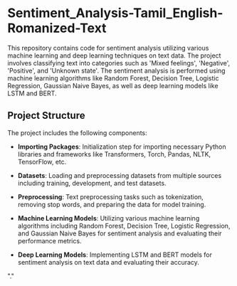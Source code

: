 # Sentiment_Analysis-Tamil_English-Romanized-Text

This repository contains code for sentiment analysis utilizing various machine learning and deep learning techniques on text data. The project involves classifying text into categories such as 'Mixed feelings', 'Negative', 'Positive', and 'Unknown state'. The sentiment analysis is performed using machine learning algorithms like Random Forest, Decision Tree, Logistic Regression, Gaussian Naive Bayes, as well as deep learning models like LSTM and BERT.

## Project Structure

The project includes the following components:

- **Importing Packages**: Initialization step for importing necessary Python libraries and frameworks like Transformers, Torch, Pandas, NLTK, TensorFlow, etc.
  
- **Datasets**: Loading and preprocessing datasets from multiple sources including training, development, and test datasets.

- **Preprocessing**: Text preprocessing tasks such as tokenization, removing stop words, and preparing the data for model training.

- **Machine Learning Models**: Utilizing various machine learning algorithms including Random Forest, Decision Tree, Logistic Regression, and Gaussian Naive Bayes for sentiment analysis and evaluating their performance metrics.

- **Deep Learning Models**: Implementing LSTM and BERT models for sentiment analysis on text data and evaluating their accuracy.

"." 
